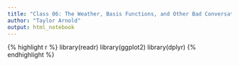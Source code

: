 ```yaml
---
title: "Class 06: The Weather, Basis Functions, and Other Bad Conversation Starters"
author: "Taylor Arnold"
output: html_notebook
---
```





{% highlight r %}
library(readr)
library(ggplot2)
library(dplyr)
{% endhighlight %}







